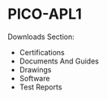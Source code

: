 # PICO-APL1

Downloads Section:

- Certifications
- Documents And Guides
- Drawings
- Software
- Test Reports

